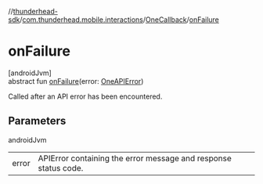 //[thunderhead-sdk](../../../index.md)/[com.thunderhead.mobile.interactions](../index.md)/[OneCallback](index.md)/[onFailure](on-failure.md)

# onFailure

[androidJvm]\
abstract fun [onFailure](on-failure.md)(error: [OneAPIError](../../com.thunderhead.mobile.responsetypes/-one-a-p-i-error/index.md))

Called after an API error has been encountered.

## Parameters

androidJvm

| | |
|---|---|
| error | APIError containing the error message and response status code. |
